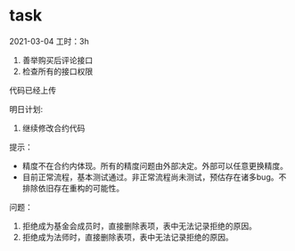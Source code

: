 # task

2021-03-04
工时：3h
1. 善举购买后评论接口
2. 检查所有的接口权限

代码已经上传

明日计划:
1. 继续修改合约代码


提示：
- 精度不在合约内体现。所有的精度问题由外部决定。外部可以任意更换精度。
- 目前正常流程，基本测试通过。非正常流程尚未测试，预估存在诸多bug。不排除依旧存在重构的可能性。

问题：
1. 拒绝成为基金会成员时，直接删除表项，表中无法记录拒绝的原因。
2. 拒绝成为法师时，直接删除表项，表中无法记录拒绝的原因。
